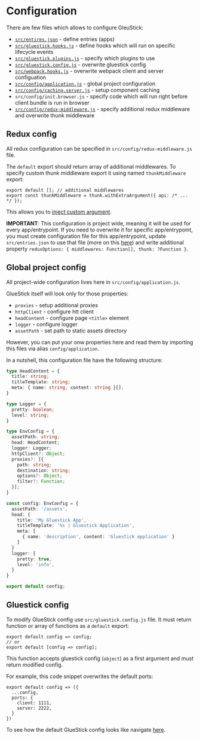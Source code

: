 # Configuration

There are few files which allows to configure GleuStick:
* [`src/entires.json`](./Apps.md) - define entries (apps)
* [`src/gluestick.hooks.js`](./CachingAndHooks.md#hooks) - define hooks which will run on specific lifecycle events
* [`src/gluestick.plugins.js`](./Plugins.md) - specify which plugins to use
* [`src/gluestick.config.js`](#gluestick-config) - overwrite gluestick config
* [`src/webpack.hooks.js`](./CachingAndHooks.md#webpack-hooks) - overwrite webpack client and server configuation
* [`src/config/application.js`](#global-project-config) - global project configuration
* [`src/config/caching.server.js`](./CachingAndHooks.md#caching) - setup component caching
* `src/config/init.browser.js` - specify code which will run right before client bundle is run in browser
* [`src/config/redux-middleware.js`](#redux-config) - specify additional redux middleware and overwrite thunk middleware

## Redux config
All redux configuration can be specified in `src/config/redux-middleware.js` file.

The `default` export should return array of additional middlewares.
To specify custom thunk middleware export it using named `thunkMiddleware` export:
```
export default []; // additional middlewares
export const thunkMiddleware = thunk.withExtraArgument({ api: /* ... */ });
```
This allows you to [inject custom argument](https://github.com/gaearon/redux-thunk#injecting-a-custom-argument).

**IMPORTANT**: This configuration is project wide, meaning it will be used for every app/entrypoint.
If you need to overwrite it for specific app/entrypoint, you must create configuration file for this
app/entrypoint, update `src/entries.json` to use that file (more on this [here](./Apps.md)) and write additional property `reduxOptions: { middlewares: Function[], thunk: ?Function }`.

## Global project config
All project-wide configuration lives here in `src/config/application.js`.

GlueStick itself will look only for those properties:
* `proxies` - setup additional proxies
* `httpClient` - configure htt client
* `headContent` - configure page `<title>` element
* `logger` - configure logger
* `assetPath` - set path to static assets directory

However, you can put your onw properties here and read them by importing this files via alias `config/application`.

In a nutshell, this configuration file have the following structure:
```typescript
type HeadContent = {
  title: string;
  titleTemplate: string;
  meta: { name: string, content: string }[];
}

type Logger = {
  pretty: boolean;
  level: string;
}

type EnvConfig = {
  assetPath: string;
  head: HeadContent;
  logger: Logger;
  httpClient?: Object;
  proxies?: [{
    path: string;
    destination: string;
    options?: Object;
    filter?: Function;
  }];
}

const config: EnvConfig = {
  assetPath: '/assets',
  head: {
    title: 'My Gluestick App',
    titleTemplate: '%s | Gluestick Application',
    meta: [
      { name: 'description', content: 'Gluestick application' }
    ]
  }
  logger: {
    pretty: true,
    level: 'info',
  }
}

export default config;
```


## Gluestick config
To modify GlueStick config use `src/gluestick.config.js` file. It must return function or array of functions
as a `default` export:
```
export default config => config;
// or 
export default [config => config];
```
This function accepts gluestick config (`object`) as a first argument and must return modified
config.

For example, this code snippet overwrites the default ports:
```
export default config => ({
  ...config,
  ports: {
    client: 1111,
    server: 2222,
  }
})
```
To see how the default GlueStick config looks like navigate [here](https://github.com/TrueCar/gluestick/blob/staging/packages/gluestick/src/config/defaults/glueStickConfig.js).